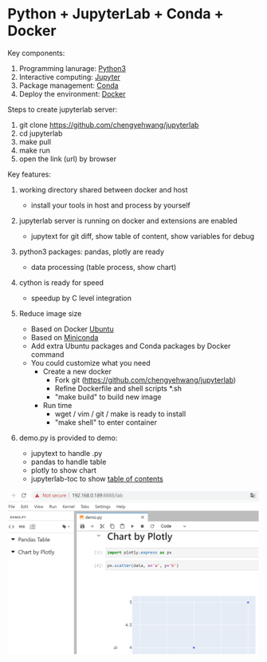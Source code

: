 # Python + JupyterLab + Conda + Docker

Key components:
1. Programming lanurage: [Python3](http://python.org)
1. Interactive computing: [Jupyter](http://jupyter.org)
2. Package management: [Conda](http://anaconda.com)
3. Deploy the environment: [Docker](http://www.docker.com)


Steps to create jupyterlab server:
1. git clone https://github.com/chengyehwang/jupyterlab
2. cd jupyterlab
3. make pull
4. make run
5. open the link (url) by browser

Key features:
1. working directory shared between docker and host
    * install your tools in host and process by yourself
2. jupyterlab server is running on docker and extensions are enabled
    * jupytext for git diff, show table of content, show variables for debug
3. python3 packages: pandas, plotly are ready
    * data processing (table process, show chart)
4. cython is ready for speed
    * speedup by C level integration
5. Reduce image size
    * Based on Docker [Ubuntu](https://hub.docker.com/_/ubuntu)
    * Based on [Miniconda](https://docs.conda.io/en/latest/miniconda.html)
    * Add extra Ubuntu packages and Conda packages by Docker command
    * You could customize what you need
        * Create a new docker
            * Fork git (https://github.com/chengyehwang/jupyterlab)
            * Refine Dockerfile and shell scripts *.sh
            * "make build" to build new image
        * Run time
            * wget / vim / git / make is ready to install
            * "make shell" to enter container

5. demo.py is provided to demo:
    * jupytext to handle .py
    * pandas to handle table
    * plotly to show chart
    * jupyterlab-toc to show [table of contents](http://github.com/jupyterlab/jupyterlab-toc)

![image](https://github.com/chengyehwang/jupyterlab/blob/master/jupyter_demo.png)
